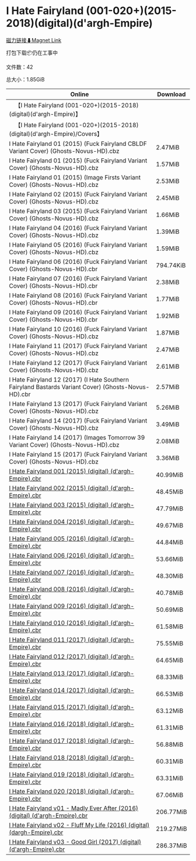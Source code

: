 # I Hate Fairyland (001-020+)(2015-2018)(digital)(d'argh-Empire)

[磁力链接⬇Magnet Link](magnet:?xt=urn:btih:7418a3b8f31d02db1c6f7cd1c4f7de57efa980c5&dn=I%20Hate%20Fairyland%20%28001-020%2B%29%282015-2018%29%28digital%29%28d%27argh-Empire%29)

打包下载📦仍在工事中

文件数：42

总大小：1.85GiB

Online | Download
--- | ---
&emsp;【I Hate Fairyland (001-020+)(2015-2018)(digital)(d'argh-Empire)】 | 
&emsp;【I Hate Fairyland (001-020+)(2015-2018)(digital)(d'argh-Empire)/Covers】 | 
I Hate Fairyland 01 (2015) (Fuck Fairyland CBLDF Variant Cover) (Ghosts-Novus-HD).cbz | 2.47MiB
I Hate Fairyland 01 (2015) (Fuck Fairyland Variant Cover) (Ghosts-Novus-HD).cbz | 1.57MiB
I Hate Fairyland 01 (2015) (Image Firsts Variant Cover) (Ghosts-Novus-HD).cbz | 2.53MiB
I Hate Fairyland 02 (2015) (Fuck Fairyland Variant Cover) (Ghosts-Novus-HD).cbz | 2.45MiB
I Hate Fairyland 03 (2015) (Fuck Fairyland Variant Cover) (Ghosts-Novus-HD).cbz | 1.66MiB
I Hate Fairyland 04 (2016) (Fuck Fairyland Variant Cover) (Ghosts-Novus-HD).cbz | 1.39MiB
I Hate Fairyland 05 (2016) (Fuck Fairyland Variant Cover) (Ghosts-Novus-HD).cbz | 1.59MiB
I Hate Fairyland 06 (2016) (Fuck Fairyland Variant Cover) (Ghosts-Novus-HD).cbr | 794.74KiB
I Hate Fairyland 07 (2016) (Fuck Fairyland Variant Cover) (Ghosts-Novus-HD).cbr | 2.38MiB
I Hate Fairyland 08 (2016) (Fuck Fairyland Variant Cover) (Ghosts-Novus-HD).cbr | 1.77MiB
I Hate Fairyland 09 (2016) (Fuck Fairyland Variant Cover) (Ghosts-Novus-HD).cbr | 1.92MiB
I Hate Fairyland 10 (2016) (Fuck Fairyland Variant Cover) (Ghosts-Novus-HD).cbz | 1.87MiB
I Hate Fairyland 11 (2017) (Fuck Fairyland Variant Cover) (Ghosts-Novus-HD).cbz | 2.47MiB
I Hate Fairyland 12 (2017) (Fuck Fairyland Variant Cover) (Ghosts-Novus-HD).cbz | 2.61MiB
I Hate Fairyland 12 (2017) (I Hate Southern Fairyland Bastards Variant Cover) (Ghosts-Novus-HD).cbr | 2.57MiB
I Hate Fairyland 13 (2017) (Fuck Fairyland Variant Cover) (Ghosts-Novus-HD).cbz | 5.26MiB
I Hate Fairyland 14 (2017) (Fuck Fairyland Variant Cover) (Ghosts-Novus-HD).cbz | 3.49MiB
I Hate Fairyland 14 (2017) (Images Tomorrow 39 Variant Cover) (Ghosts-Novus-HD).cbz | 2.08MiB
I Hate Fairyland 15 (2017) (Fuck Fairyland Variant Cover) (Ghosts-Novus-HD).cbz | 3.36MiB
[I Hate Fairyland 001 (2015) (digital) (d'argh-Empire).cbr](https://github.com/alicewish/markdown/blob/master/comic/I-Hate-Fairyland-001-2015-digital-dargh-Empire-cbr.md) | 40.99MiB
[I Hate Fairyland 002 (2015) (digital) (d'argh-Empire).cbr](https://github.com/alicewish/markdown/blob/master/comic/I-Hate-Fairyland-002-2015-digital-dargh-Empire-cbr.md) | 48.45MiB
[I Hate Fairyland 003 (2015) (digital) (d'argh-Empire).cbr](https://github.com/alicewish/markdown/blob/master/comic/I-Hate-Fairyland-003-2015-digital-dargh-Empire-cbr.md) | 47.79MiB
[I Hate Fairyland 004 (2016) (digital) (d'argh-Empire).cbr](https://github.com/alicewish/markdown/blob/master/comic/I-Hate-Fairyland-004-2016-digital-dargh-Empire-cbr.md) | 49.67MiB
[I Hate Fairyland 005 (2016) (digital) (d'argh-Empire).cbr](https://github.com/alicewish/markdown/blob/master/comic/I-Hate-Fairyland-005-2016-digital-dargh-Empire-cbr.md) | 44.84MiB
[I Hate Fairyland 006 (2016) (digital) (d'argh-Empire).cbr](https://github.com/alicewish/markdown/blob/master/comic/I-Hate-Fairyland-006-2016-digital-dargh-Empire-cbr.md) | 53.66MiB
[I Hate Fairyland 007 (2016) (digital) (d'argh-Empire).cbr](https://github.com/alicewish/markdown/blob/master/comic/I-Hate-Fairyland-007-2016-digital-dargh-Empire-cbr.md) | 48.30MiB
[I Hate Fairyland 008 (2016) (digital) (d'argh-Empire).cbr](https://github.com/alicewish/markdown/blob/master/comic/I-Hate-Fairyland-008-2016-digital-dargh-Empire-cbr.md) | 40.78MiB
[I Hate Fairyland 009 (2016) (digital) (d'argh-Empire).cbr](https://github.com/alicewish/markdown/blob/master/comic/I-Hate-Fairyland-009-2016-digital-dargh-Empire-cbr.md) | 50.69MiB
[I Hate Fairyland 010 (2016) (digital) (d'argh-Empire).cbr](https://github.com/alicewish/markdown/blob/master/comic/I-Hate-Fairyland-010-2016-digital-dargh-Empire-cbr.md) | 61.58MiB
[I Hate Fairyland 011 (2017) (digital) (d'argh-Empire).cbr](https://github.com/alicewish/markdown/blob/master/comic/I-Hate-Fairyland-011-2017-digital-dargh-Empire-cbr.md) | 75.55MiB
[I Hate Fairyland 012 (2017) (digital) (d'argh-Empire).cbr](https://github.com/alicewish/markdown/blob/master/comic/I-Hate-Fairyland-012-2017-digital-dargh-Empire-cbr.md) | 64.65MiB
[I Hate Fairyland 013 (2017) (digital) (d'argh-Empire).cbr](https://github.com/alicewish/markdown/blob/master/comic/I-Hate-Fairyland-013-2017-digital-dargh-Empire-cbr.md) | 68.33MiB
[I Hate Fairyland 014 (2017) (digital) (d'argh-Empire).cbr](https://github.com/alicewish/markdown/blob/master/comic/I-Hate-Fairyland-014-2017-digital-dargh-Empire-cbr.md) | 66.53MiB
[I Hate Fairyland 015 (2017) (digital) (d'argh-Empire).cbr](https://github.com/alicewish/markdown/blob/master/comic/I-Hate-Fairyland-015-2017-digital-dargh-Empire-cbr.md) | 63.12MiB
[I Hate Fairyland 016 (2018) (digital) (d'argh-Empire).cbr](https://github.com/alicewish/markdown/blob/master/comic/I-Hate-Fairyland-016-2018-digital-dargh-Empire-cbr.md) | 61.31MiB
[I Hate Fairyland 017 (2018) (digital) (d'argh-Empire).cbr](https://github.com/alicewish/markdown/blob/master/comic/I-Hate-Fairyland-017-2018-digital-dargh-Empire-cbr.md) | 56.88MiB
[I Hate Fairyland 018 (2018) (digital) (d'argh-Empire).cbr](https://github.com/alicewish/markdown/blob/master/comic/I-Hate-Fairyland-018-2018-digital-dargh-Empire-cbr.md) | 60.31MiB
[I Hate Fairyland 019 (2018) (digital) (d'argh-Empire).cbr](https://github.com/alicewish/markdown/blob/master/comic/I-Hate-Fairyland-019-2018-digital-dargh-Empire-cbr.md) | 63.31MiB
[I Hate Fairyland 020 (2018) (digital) (d'argh-Empire).cbr](https://github.com/alicewish/markdown/blob/master/comic/I-Hate-Fairyland-020-2018-digital-dargh-Empire-cbr.md) | 67.06MiB
[I Hate Fairyland v01 - Madly Ever After (2016) (digital) (d'argh-Empire).cbr](https://github.com/alicewish/markdown/blob/master/comic/I-Hate-Fairyland-v01-Madly-Ever-After-2016-digital-dargh-Empire-cbr.md) | 206.77MiB
[I Hate Fairyland v02 - Fluff My Life (2016) (digital) (dargh-Empire).cbr](https://github.com/alicewish/markdown/blob/master/comic/I-Hate-Fairyland-v02-Fluff-My-Life-2016-digital-dargh-Empire-cbr.md) | 219.27MiB
[I Hate Fairyland v03 - Good Girl (2017) (digital) (d'argh-Empire).cbr](https://github.com/alicewish/markdown/blob/master/comic/I-Hate-Fairyland-v03-Good-Girl-2017-digital-dargh-Empire-cbr.md) | 286.37MiB